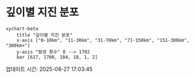 # 깊이별 지진 분포

```mermaid
xychart-beta
    title "깊이별 지진 분포"
    x-axis ["0-10km", "11-30km", "31-70km", "71-150km", "151-300km", "300km+"]
    y-axis "발생 횟수" 0 --> 1702
    bar [617, 1700, 104, 18, 1, 2]
```

업데이트 시간: 2025-08-27 17:03:45
